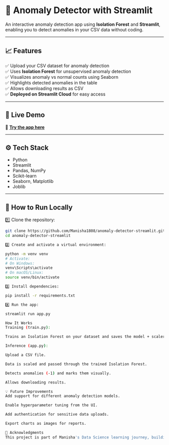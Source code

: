 # 🚨 Anomaly Detector with Streamlit

An interactive anomaly detection app using **Isolation Forest** and **Streamlit**, enabling you to detect anomalies in your CSV data without coding.

---

## 📈 Features

✅ Upload your CSV dataset for anomaly detection  
✅ Uses **Isolation Forest** for unsupervised anomaly detection  
✅ Visualizes anomaly vs normal counts using Seaborn  
✅ Highlights detected anomalies in the table  
✅ Allows downloading results as CSV  
✅ **Deployed on Streamlit Cloud** for easy access

---

## 🚀 Live Demo

🔗 **[Try the app here](https://anomaly-detector-app.streamlit.app/)**

---

## ⚙️ Tech Stack

- Python
- Streamlit
- Pandas, NumPy
- Scikit-learn
- Seaborn, Matplotlib
- Joblib

---

## 📂 How to Run Locally

1️⃣ Clone the repository:

```bash
git clone https://github.com/Manisha1808/anomaly-detector-streamlit.git
cd anomaly-detector-streamlit

2️⃣ Create and activate a virtual environment:

python -m venv venv
# Activate:
# On Windows:
venv\Scripts\activate
# On macOS/Linux:
source venv/bin/activate

3️⃣ Install dependencies:

pip install -r requirements.txt

4️⃣ Run the app:

streamlit run app.py

How It Works
Training (train.py):

Trains an Isolation Forest on your dataset and saves the model + scaler.

Inference (app.py):

Upload a CSV file.

Data is scaled and passed through the trained Isolation Forest.

Detects anomalies (-1) and marks them visually.

Allows downloading results.

💡 Future Improvements
Add support for different anomaly detection models.

Enable hyperparameter tuning from the UI.

Add authentication for sensitive data uploads.

Export charts as images for reports.

🙌 Acknowledgments
This project is part of Manisha's Data Science learning journey, building practical ML deployment skills for internships and placements.



